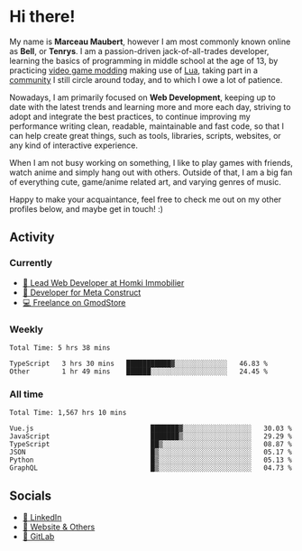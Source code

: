 # Hi there!

My name is **Marceau Maubert**, however I am most commonly known online as **Bell**, or **Tenrys**. I am a passion-driven jack-of-all-trades developer, learning the basics of programming in middle school at the age of 13, by practicing [video game modding](https://garrysmod.com) making use of [Lua](https://lua.org), taking part in a [community](https://metastruct.net) I still circle around today, and to which I owe a lot of patience.

Nowadays, I am primarily focused on **Web Development**, keeping up to date with the latest trends and learning more and more each day, striving to adopt  and integrate the best practices, to continue improving my performance writing clean, readable, maintainable and fast code, so that I can help create great things, such as tools, libraries, scripts, websites, or any kind of interactive experience.

When I am not busy working on something, I like to play games with friends, watch anime and simply hang out with others. Outside of that, I am a big fan of everything cute, game/anime related art, and varying genres of music.

Happy to make your acquaintance, feel free to check me out on my other profiles below, and maybe get in touch! :)

## Activity

### Currently

- [🏢 Lead Web Developer at Homki Immobilier](https://homki-immobilier.com)
- [🎈 Developer for Meta Construct](https://metastruct.net)
- [💻 Freelance on GmodStore](https://www.gmodstore.com/users/Tenrys)

### Weekly
<!--START_SECTION:wakaWeekly-->

```text
Total Time: 5 hrs 38 mins

TypeScript   3 hrs 30 mins   ███████████▓░░░░░░░░░░░░░   46.83 %
Other        1 hr 49 mins    ██████░░░░░░░░░░░░░░░░░░░   24.45 %
```

<!--END_SECTION:wakaWeekly-->

### All time
<!--START_SECTION:wakaTotal-->

```text
Total Time: 1,567 hrs 10 mins

Vue.js                             ███████▓░░░░░░░░░░░░░░░░░   30.03 %
JavaScript                         ███████▒░░░░░░░░░░░░░░░░░   29.29 %
TypeScript                         ██▒░░░░░░░░░░░░░░░░░░░░░░   08.87 %
JSON                               █▒░░░░░░░░░░░░░░░░░░░░░░░   05.17 %
Python                             █▒░░░░░░░░░░░░░░░░░░░░░░░   05.13 %
GraphQL                            █▒░░░░░░░░░░░░░░░░░░░░░░░   04.73 %
```

<!--END_SECTION:wakaTotal-->

## Socials

- [👔 LinkedIn](https://www.linkedin.com/in/marceau-maubert)
- [🔗 Website & Others](https://bell.moe)
- [🦊 GitLab](https://gitlab.com/Tenrys)
